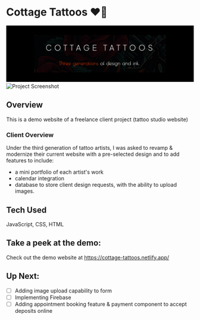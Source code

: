 # Cottage Tattoos ❤️‍🔥
![Header](https://github.com/gwendolyn954/cottage-tattoos/blob/main/assets/images/cottage-tattoo-bn.png)
![Project Screenshot](https://github.com/gwendolyn954/cottage-tattoos/blob/main/assets/images/cottage-anna.png)

## Overview
This is a demo website of a freelance client project (tattoo studio website)

### Client Overview

Under the third generation of tattoo artists, I was asked to revamp & modernize their current website with a pre-selected design and to add features to include:
- a mini portfolio of each artist's work
- calendar integration
- database to store client design requests, with the ability to upload images. 

## Tech Used 
JavaScript, CSS, HTML 

## Take a peek at the demo:
Check out the demo website at https://cottage-tattoos.netlify.app/

## Up Next:

- [ ] Adding image upload capability to form
- [ ] Implementing Firebase
- [ ] Adding appointment booking feature & payment component to accept deposits online
